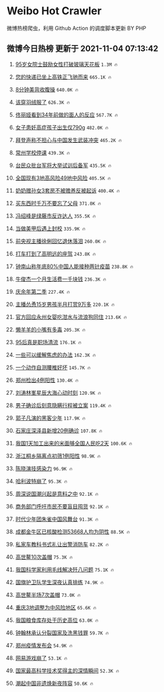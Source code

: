 # Weibo Hot Crawler 



微博热榜爬虫，利用 Github Action 的调度脚本更新 BY PHP 


## 微博今日热榜 更新于 2021-11-04 07:13:42 
1. [95岁女院士鼓励女性打破玻璃天花板](https://s.weibo.com/weibo?q=%2395%E5%B2%81%E5%A5%B3%E9%99%A2%E5%A3%AB%E9%BC%93%E5%8A%B1%E5%A5%B3%E6%80%A7%E6%89%93%E7%A0%B4%E7%8E%BB%E7%92%83%E5%A4%A9%E8%8A%B1%E6%9D%BF%23&Refer=top) `1.3M 🔥` 

1. [您的快递已坐上高铁正飞驰而来](https://s.weibo.com/weibo?q=%23%E6%82%A8%E7%9A%84%E5%BF%AB%E9%80%92%E5%B7%B2%E5%9D%90%E4%B8%8A%E9%AB%98%E9%93%81%E6%AD%A3%E9%A3%9E%E9%A9%B0%E8%80%8C%E6%9D%A5%23&Refer=top) `665.1K 🔥` 

1. [8分钟美背收腹操](https://s.weibo.com/weibo?q=%238%E5%88%86%E9%92%9F%E7%BE%8E%E8%83%8C%E6%94%B6%E8%85%B9%E6%93%8D%23&Refer=top) `640.0K 🔥` 

1. [该穿羽绒服了](https://s.weibo.com/weibo?q=%23%E8%AF%A5%E7%A9%BF%E7%BE%BD%E7%BB%92%E6%9C%8D%E4%BA%86%23&Refer=top) `626.3K 🔥` 

1. [佟丽娅看到34年前做的面人的反应](https://s.weibo.com/weibo?q=%23%E4%BD%9F%E4%B8%BD%E5%A8%85%E7%9C%8B%E5%88%B034%E5%B9%B4%E5%89%8D%E5%81%9A%E7%9A%84%E9%9D%A2%E4%BA%BA%E7%9A%84%E5%8F%8D%E5%BA%94%23&Refer=top) `567.7K 🔥` 

1. [女子患妊高症孩子出生仅790g](https://s.weibo.com/weibo?q=%23%E5%A5%B3%E5%AD%90%E6%82%A3%E5%A6%8A%E9%AB%98%E7%97%87%E5%AD%A9%E5%AD%90%E5%87%BA%E7%94%9F%E4%BB%85790g%23&Refer=top) `482.0K 🔥` 

1. [拜登声称不担心与中国发生武装冲突](https://s.weibo.com/weibo?q=%23%E6%8B%9C%E7%99%BB%E5%A3%B0%E7%A7%B0%E4%B8%8D%E6%8B%85%E5%BF%83%E4%B8%8E%E4%B8%AD%E5%9B%BD%E5%8F%91%E7%94%9F%E6%AD%A6%E8%A3%85%E5%86%B2%E7%AA%81%23&Refer=top) `465.2K 🔥` 

1. [常州学校停课](https://s.weibo.com/weibo?q=%23%E5%B8%B8%E5%B7%9E%E5%AD%A6%E6%A0%A1%E5%81%9C%E8%AF%BE%23&Refer=top) `439.3K 🔥` 

1. [台民众批台军将大举试训后备军](https://s.weibo.com/weibo?q=%23%E5%8F%B0%E6%B0%91%E4%BC%97%E6%89%B9%E5%8F%B0%E5%86%9B%E5%B0%86%E5%A4%A7%E4%B8%BE%E8%AF%95%E8%AE%AD%E5%90%8E%E5%A4%87%E5%86%9B%23&Refer=top) `435.5K 🔥` 

1. [全国现有3地高风险49地中风险](https://s.weibo.com/weibo?q=%23%E5%85%A8%E5%9B%BD%E7%8E%B0%E6%9C%893%E5%9C%B0%E9%AB%98%E9%A3%8E%E9%99%A949%E5%9C%B0%E4%B8%AD%E9%A3%8E%E9%99%A9%23&Refer=top) `405.5K 🔥` 

1. [奶奶赠孙女3套房不被赡养反被起诉](https://s.weibo.com/weibo?q=%23%E5%A5%B6%E5%A5%B6%E8%B5%A0%E5%AD%99%E5%A5%B33%E5%A5%97%E6%88%BF%E4%B8%8D%E8%A2%AB%E8%B5%A1%E5%85%BB%E5%8F%8D%E8%A2%AB%E8%B5%B7%E8%AF%89%23&Refer=top) `400.4K 🔥` 

1. [买东西时千万不要忘了父母](https://s.weibo.com/weibo?q=%23%E4%B9%B0%E4%B8%9C%E8%A5%BF%E6%97%B6%E5%8D%83%E4%B8%87%E4%B8%8D%E8%A6%81%E5%BF%98%E4%BA%86%E7%88%B6%E6%AF%8D%23&Refer=top) `371.0K 🔥` 

1. [冯绍峰是绿藤市反诈达人](https://s.weibo.com/weibo?q=%23%E5%86%AF%E7%BB%8D%E5%B3%B0%E6%98%AF%E7%BB%BF%E8%97%A4%E5%B8%82%E5%8F%8D%E8%AF%88%E8%BE%BE%E4%BA%BA%23&Refer=top) `355.5K 🔥` 

1. [当做美甲后遇上封校](https://s.weibo.com/weibo?q=%23%E5%BD%93%E5%81%9A%E7%BE%8E%E7%94%B2%E5%90%8E%E9%81%87%E4%B8%8A%E5%B0%81%E6%A0%A1%23&Refer=top) `335.9K 🔥` 

1. [前央视主播徐俐回忆退休落泪](https://s.weibo.com/weibo?q=%23%E5%89%8D%E5%A4%AE%E8%A7%86%E4%B8%BB%E6%92%AD%E5%BE%90%E4%BF%90%E5%9B%9E%E5%BF%86%E9%80%80%E4%BC%91%E8%90%BD%E6%B3%AA%23&Refer=top) `260.0K 🔥` 

1. [打车打到了高明远的座驾](https://s.weibo.com/weibo?q=%23%E6%89%93%E8%BD%A6%E6%89%93%E5%88%B0%E4%BA%86%E9%AB%98%E6%98%8E%E8%BF%9C%E7%9A%84%E5%BA%A7%E9%A9%BE%23&Refer=top) `243.8K 🔥` 

1. [钟南山称年底80%中国人能接种两针疫苗](https://s.weibo.com/weibo?q=%23%E9%92%9F%E5%8D%97%E5%B1%B1%E7%A7%B0%E5%B9%B4%E5%BA%9580%25%E4%B8%AD%E5%9B%BD%E4%BA%BA%E8%83%BD%E6%8E%A5%E7%A7%8D%E4%B8%A4%E9%92%88%E7%96%AB%E8%8B%97%23&Refer=top) `238.8K 🔥` 

1. [牛俊杰一个月生活费一千块钱](https://s.weibo.com/weibo?q=%23%E7%89%9B%E4%BF%8A%E6%9D%B0%E4%B8%80%E4%B8%AA%E6%9C%88%E7%94%9F%E6%B4%BB%E8%B4%B9%E4%B8%80%E5%8D%83%E5%9D%97%E9%92%B1%23&Refer=top) `236.3K 🔥` 

1. [庆余年第二季](https://s.weibo.com/weibo?q=%23%E5%BA%86%E4%BD%99%E5%B9%B4%E7%AC%AC%E4%BA%8C%E5%AD%A3%23&Refer=top) `227.4K 🔥` 

1. [主播怂恿15岁男孩半月打赏9万多](https://s.weibo.com/weibo?q=%23%E4%B8%BB%E6%92%AD%E6%80%82%E6%81%BF15%E5%B2%81%E7%94%B7%E5%AD%A9%E5%8D%8A%E6%9C%88%E6%89%93%E8%B5%8F9%E4%B8%87%E5%A4%9A%23&Refer=top) `220.1K 🔥` 

1. [官方回应永州女婴吃泔水与流浪狗同住](https://s.weibo.com/weibo?q=%23%E5%AE%98%E6%96%B9%E5%9B%9E%E5%BA%94%E6%B0%B8%E5%B7%9E%E5%A5%B3%E5%A9%B4%E5%90%83%E6%B3%94%E6%B0%B4%E4%B8%8E%E6%B5%81%E6%B5%AA%E7%8B%97%E5%90%8C%E4%BD%8F%23&Refer=top) `213.6K 🔥` 

1. [懒羊羊的小嘴有多毒](https://s.weibo.com/weibo?q=%23%E6%87%92%E7%BE%8A%E7%BE%8A%E7%9A%84%E5%B0%8F%E5%98%B4%E6%9C%89%E5%A4%9A%E6%AF%92%23&Refer=top) `205.3K 🔥` 

1. [95后真是职场清流](https://s.weibo.com/weibo?q=%2395%E5%90%8E%E7%9C%9F%E6%98%AF%E8%81%8C%E5%9C%BA%E6%B8%85%E6%B5%81%23&Refer=top) `176.1K 🔥` 

1. [一些可以缓解焦虑的办法](https://s.weibo.com/weibo?q=%23%E4%B8%80%E4%BA%9B%E5%8F%AF%E4%BB%A5%E7%BC%93%E8%A7%A3%E7%84%A6%E8%99%91%E7%9A%84%E5%8A%9E%E6%B3%95%23&Refer=top) `162.3K 🔥` 

1. [一个动作自测腰椎好坏](https://s.weibo.com/weibo?q=%23%E4%B8%80%E4%B8%AA%E5%8A%A8%E4%BD%9C%E8%87%AA%E6%B5%8B%E8%85%B0%E6%A4%8E%E5%A5%BD%E5%9D%8F%23&Refer=top) `145.7K 🔥` 

1. [郑州检出4例阳性](https://s.weibo.com/weibo?q=%23%E9%83%91%E5%B7%9E%E6%A3%80%E5%87%BA4%E4%BE%8B%E9%98%B3%E6%80%A7%23&Refer=top) `130.4K 🔥` 

1. [刘涛林峯星辰大海心动时刻](https://s.weibo.com/weibo?q=%23%E5%88%98%E6%B6%9B%E6%9E%97%E5%B3%AF%E6%98%9F%E8%BE%B0%E5%A4%A7%E6%B5%B7%E5%BF%83%E5%8A%A8%E6%97%B6%E5%88%BB%23&Refer=top) `120.9K 🔥` 

1. [男子确诊后刻意隐瞒行程被立案](https://s.weibo.com/weibo?q=%23%E7%94%B7%E5%AD%90%E7%A1%AE%E8%AF%8A%E5%90%8E%E5%88%BB%E6%84%8F%E9%9A%90%E7%9E%92%E8%A1%8C%E7%A8%8B%E8%A2%AB%E7%AB%8B%E6%A1%88%23&Refer=top) `119.4K 🔥` 

1. [郭子凡演的黑客少年](https://s.weibo.com/weibo?q=%23%E9%83%AD%E5%AD%90%E5%87%A1%E6%BC%94%E7%9A%84%E9%BB%91%E5%AE%A2%E5%B0%91%E5%B9%B4%23&Refer=top) `117.9K 🔥` 

1. [石家庄深泽县新增20例确诊](https://s.weibo.com/weibo?q=%23%E7%9F%B3%E5%AE%B6%E5%BA%84%E6%B7%B1%E6%B3%BD%E5%8E%BF%E6%96%B0%E5%A2%9E20%E4%BE%8B%E7%A1%AE%E8%AF%8A%23&Refer=top) `107.8K 🔥` 

1. [我国1天加工出来的米面够全国人民吃2天](https://s.weibo.com/weibo?q=%23%E6%88%91%E5%9B%BD1%E5%A4%A9%E5%8A%A0%E5%B7%A5%E5%87%BA%E6%9D%A5%E7%9A%84%E7%B1%B3%E9%9D%A2%E5%A4%9F%E5%85%A8%E5%9B%BD%E4%BA%BA%E6%B0%91%E5%90%832%E5%A4%A9%23&Refer=top) `100.6K 🔥` 

1. [浙江桐乡隔离点初筛1例阳性](https://s.weibo.com/weibo?q=%23%E6%B5%99%E6%B1%9F%E6%A1%90%E4%B9%A1%E9%9A%94%E7%A6%BB%E7%82%B9%E5%88%9D%E7%AD%9B1%E4%BE%8B%E9%98%B3%E6%80%A7%23&Refer=top) `98.9K 🔥` 

1. [陈晓演技感染力](https://s.weibo.com/weibo?q=%23%E9%99%88%E6%99%93%E6%BC%94%E6%8A%80%E6%84%9F%E6%9F%93%E5%8A%9B%23&Refer=top) `96.9K 🔥` 

1. [哈利波特崩了](https://s.weibo.com/weibo?q=%23%E5%93%88%E5%88%A9%E6%B3%A2%E7%89%B9%E5%B4%A9%E4%BA%86%23&Refer=top) `95.3K 🔥` 

1. [周深说国潮兴起是意料之中](https://s.weibo.com/weibo?q=%23%E5%91%A8%E6%B7%B1%E8%AF%B4%E5%9B%BD%E6%BD%AE%E5%85%B4%E8%B5%B7%E6%98%AF%E6%84%8F%E6%96%99%E4%B9%8B%E4%B8%AD%23&Refer=top) `92.1K 🔥` 

1. [商务部门呼吁市民不要盲目囤货](https://s.weibo.com/weibo?q=%23%E5%95%86%E5%8A%A1%E9%83%A8%E9%97%A8%E5%91%BC%E5%90%81%E5%B8%82%E6%B0%91%E4%B8%8D%E8%A6%81%E7%9B%B2%E7%9B%AE%E5%9B%A4%E8%B4%A7%23&Refer=top) `92.1K 🔥` 

1. [时代少年团朱雀中国风舞台](https://s.weibo.com/weibo?q=%23%E6%97%B6%E4%BB%A3%E5%B0%91%E5%B9%B4%E5%9B%A2%E6%9C%B1%E9%9B%80%E4%B8%AD%E5%9B%BD%E9%A3%8E%E8%88%9E%E5%8F%B0%23&Refer=top) `91.3K 🔥` 

1. [成都金牛区已核酸检测53668人均为阴性](https://s.weibo.com/weibo?q=%23%E6%88%90%E9%83%BD%E9%87%91%E7%89%9B%E5%8C%BA%E5%B7%B2%E6%A0%B8%E9%85%B8%E6%A3%80%E6%B5%8B53668%E4%BA%BA%E5%9D%87%E4%B8%BA%E9%98%B4%E6%80%A7%23&Refer=top) `88.5K 🔥` 

1. [私家车教科书式礼让出警消防车](https://s.weibo.com/weibo?q=%23%E7%A7%81%E5%AE%B6%E8%BD%A6%E6%95%99%E7%A7%91%E4%B9%A6%E5%BC%8F%E7%A4%BC%E8%AE%A9%E5%87%BA%E8%AD%A6%E6%B6%88%E9%98%B2%E8%BD%A6%23&Refer=top) `82.2K 🔥` 

1. [高世鳌10次盖帽](https://s.weibo.com/weibo?q=%23%E9%AB%98%E4%B8%96%E9%B3%8C10%E6%AC%A1%E7%9B%96%E5%B8%BD%23&Refer=top) `75.3K 🔥` 

1. [我国科学家利用毛线解决歼八问题](https://s.weibo.com/weibo?q=%23%E6%88%91%E5%9B%BD%E7%A7%91%E5%AD%A6%E5%AE%B6%E5%88%A9%E7%94%A8%E6%AF%9B%E7%BA%BF%E8%A7%A3%E5%86%B3%E6%AD%BC%E5%85%AB%E9%97%AE%E9%A2%98%23&Refer=top) `75.1K 🔥` 

1. [国旗护卫队学生深夜认真排练](https://s.weibo.com/weibo?q=%23%E5%9B%BD%E6%97%97%E6%8A%A4%E5%8D%AB%E9%98%9F%E5%AD%A6%E7%94%9F%E6%B7%B1%E5%A4%9C%E8%AE%A4%E7%9C%9F%E6%8E%92%E7%BB%83%23&Refer=top) `74.9K 🔥` 

1. [高世鳌半场7次盖帽](https://s.weibo.com/weibo?q=%23%E9%AB%98%E4%B8%96%E9%B3%8C%E5%8D%8A%E5%9C%BA7%E6%AC%A1%E7%9B%96%E5%B8%BD%23&Refer=top) `73.0K 🔥` 

1. [重庆3地调整为中风险地区](https://s.weibo.com/weibo?q=%23%E9%87%8D%E5%BA%863%E5%9C%B0%E8%B0%83%E6%95%B4%E4%B8%BA%E4%B8%AD%E9%A3%8E%E9%99%A9%E5%9C%B0%E5%8C%BA%23&Refer=top) `65.6K 🔥` 

1. [我国粮食库存处于历史高位](https://s.weibo.com/weibo?q=%23%E6%88%91%E5%9B%BD%E7%B2%AE%E9%A3%9F%E5%BA%93%E5%AD%98%E5%A4%84%E4%BA%8E%E5%8E%86%E5%8F%B2%E9%AB%98%E4%BD%8D%23&Refer=top) `63.0K 🔥` 

1. [钟翰林承认分裂国家及洗黑钱罪](https://s.weibo.com/weibo?q=%23%E9%92%9F%E7%BF%B0%E6%9E%97%E6%89%BF%E8%AE%A4%E5%88%86%E8%A3%82%E5%9B%BD%E5%AE%B6%E5%8F%8A%E6%B4%97%E9%BB%91%E9%92%B1%E7%BD%AA%23&Refer=top) `59.7K 🔥` 

1. [郑州疫情发布会](https://s.weibo.com/weibo?q=%23%E9%83%91%E5%B7%9E%E7%96%AB%E6%83%85%E5%8F%91%E5%B8%83%E4%BC%9A%23&Refer=top) `54.9K 🔥` 

1. [网易游戏崩了](https://s.weibo.com/weibo?q=%23%E7%BD%91%E6%98%93%E6%B8%B8%E6%88%8F%E5%B4%A9%E4%BA%86%23&Refer=top) `53.1K 🔥` 

1. [国家最高科学技术奖得主的深情瞬间](https://s.weibo.com/weibo?q=%23%E5%9B%BD%E5%AE%B6%E6%9C%80%E9%AB%98%E7%A7%91%E5%AD%A6%E6%8A%80%E6%9C%AF%E5%A5%96%E5%BE%97%E4%B8%BB%E7%9A%84%E6%B7%B1%E6%83%85%E7%9E%AC%E9%97%B4%23&Refer=top) `52.3K 🔥` 

1. [潮起中国非遗焕新夜阵容](https://s.weibo.com/weibo?q=%23%E6%BD%AE%E8%B5%B7%E4%B8%AD%E5%9B%BD%E9%9D%9E%E9%81%97%E7%84%95%E6%96%B0%E5%A4%9C%E9%98%B5%E5%AE%B9%23&Refer=top) `50.6K 🔥` 

